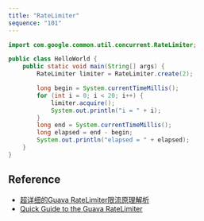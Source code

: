 ```yaml
---
title: "RateLimiter"
sequence: "101"
---
```


```java
import com.google.common.util.concurrent.RateLimiter;

public class HelloWorld {
    public static void main(String[] args) {
        RateLimiter limiter = RateLimiter.create(2);

        long begin = System.currentTimeMillis();
        for (int i = 0; i < 20; i++) {
            limiter.acquire();
            System.out.println("i = " + i);
        }
        long end = System.currentTimeMillis();
        long elapsed = end - begin;
        System.out.println("elapsed = " + elapsed);
    }
}
```

## Reference

- [超详细的Guava RateLimiter限流原理解析](https://zhuanlan.zhihu.com/p/60979444)
- [Quick Guide to the Guava RateLimiter](https://www.baeldung.com/guava-rate-limiter)
